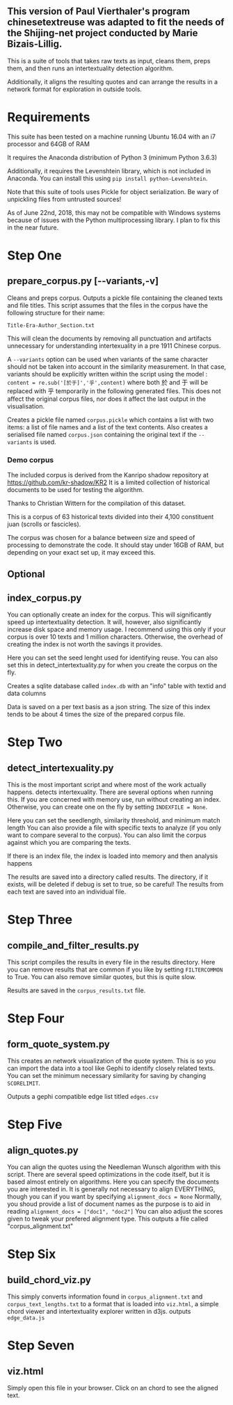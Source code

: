 This version of Paul Vierthaler's program chinesetextreuse was adapted to fit the needs of the Shijing-net project conducted by Marie Bizais-Lillig.
-----

This is a suite of tools that takes raw texts as input, cleans them, preps them, and then runs an intertextuality detection algorithm.

Additionally, it aligns the resulting quotes and can arrange the results in a network format for exploration in outside tools.

# Requirements
This suite has been tested on a machine running Ubuntu 16.04 with an i7 processor and 64GB of RAM

It requires the Anaconda distribution of Python 3 (minimum Python 3.6.3)

Additionally, it requires the Levenshtein library, which is not included in Anaconda. You can install this using `pip install python-Levenshtein`. 

Note that this suite of tools uses Pickle for object serialization. Be wary of unpickling files from untrusted sources!

As of June 22nd, 2018, this may not be compatible with Windows systems because of issues with the Python multiprocessing library. I plan to fix this in the near future.

# Step One
## prepare_corpus.py [--variants,-v]
Cleans and preps corpus.
Outputs a pickle file containing the cleaned texts and file titles.
This script assumes that the files in the corpus have the following structure for their name:

```Title-Era-Author_Section.txt```

This will clean the documents by removing all punctuation and artifacts unnecessary for understanding intertexuality
in a pre 1911 Chinese corpus.

A `--variants` option can be used when variants of the same character should not be taken into account in the similarity measurement.
In that case, variants should be explicitly written within the script using the model :
```content = re.sub('[於于]','乎',content)```
where both 於 and 于 will be replaced with 乎 temporarily in the following generated files. This does not affect the original corpus files, nor does it affect the last output in the visualisation.

Creates a pickle file named `corpus.pickle` which contains a list with two items: a list of file names and a list of the text contents. Also creates a serialised file named `corpus.json` containing the original text if the `--variants` is used.

### Demo corpus
The included corpus is derived from the Kanripo shadow repository at https://github.com/kr-shadow/KR2 It is a limited collection of historical documents to be used for testing the algorithm.

Thanks to Christian Wittern for the compilation of this dataset.

This is a corpus of 63 historical texts divided into their 4,100 constituent juan (scrolls or fascicles).

The corpus was chosen for a balance between size and speed of processing to demonstrate the code. It should stay under 16GB of RAM, but depending on your exact set up, it may exceed this.

## Optional
## index_corpus.py 
You can optionally create an index for the corpus. This will significantly speed up intertextuality detection. It will, however, also significantly increase disk space and memory usage. I recommend using this only if your corpus is over 10 texts and 1 million characters. Otherwise, the overhead of creating the index is not worth the savings it provides.

Here you can set the seed lenght used for identifying reuse. You can also set this in detect_intertextuality.py for when you create the corpus on the fly.

Creates a sqlite database called `index.db` with an "info" table with textid and data columns

Data is saved on a per text basis as a json string. The size of this index tends to be about 4 times the size of the prepared corpus file.


# Step Two
## detect_intertexuality.py
This is the most important script and where most of the work actually happens. detects intertexuality. There are several options when running this. If you are concerned with memory use, run without creating an index. Otherwise, you can create one on the fly by setting `INDEXFILE = None`.

Here you can set the seedlength, similarity threshold, and minimum match length You can also provide a file with specific texts to analyze (if you only want to compare several to the corpus). You can also limit the corpus against which you are comparing the texts.

If there is an index file, the index is loaded into memory and then analysis happens

The results are saved into a directory called results. The directory, if it exists, will be deleted if debug is set to true, so be careful! The results from each text are saved into an individual file.

# Step Three
## compile_and_filter_results.py
This script compiles the results in every file in the results directory. Here you can remove results that are common if you like by setting `FILTERCOMMON` to True. You can also remove similar quotes, but this is quite slow.

Results are saved in the `corpus_results.txt` file.

# Step Four
## form_quote_system.py
This creates an network visualization of the quote system. This is so you can import the data into a tool like Gephi to identify closely related texts. You can set the minimum necessary similarity for saving by changing `SCORELIMIT`. 

Outputs a gephi compatible edge list titled `edges.csv`

# Step Five
## align_quotes.py 
You can align the quotes using the Needleman Wunsch algorithm with this script. There are several speed optimizations in the code itself, but it is based almost entirely on algorithms. Here you can specify the documents you are interested in. It is generally not necessary to align EVERYTHING, though you can if you want by specifying
```alignment_docs = None```
Normally, you shoud provide a list of document names as the purpose is to aid in reading `alignment_docs = ["doc1", "doc2"]` You can also adjust the scores given to tweak your prefered alignment type. This outputs a file called "corpus_alignment.txt"

# Step Six
## build_chord_viz.py
This simply converts information found in `corpus_alignment.txt` and `corpus_text_lengths.txt` to a format that is loaded into `viz.html`, a simple chord viewer and intertextuality explorer written in d3js.
outputs `edge_data.js`

# Step Seven
## viz.html
Simply open this file in your browser. Click on an chord to see the aligned text.

